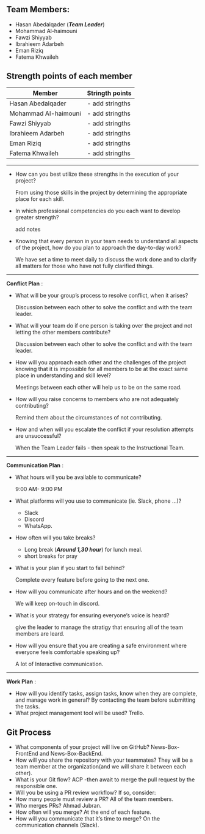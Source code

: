 
# <Our Project name>

## Team Members:

- Hasan Abedalqader (***Team Leader***)
- Mohammad Al-haimouni 
- Fawzi Shiyyab
- Ibrahieem Adarbeh
- Eman Riziq
- Fatema Khwaileh

## Strength points of each member 


| Member | Stringth points |
| --- | ----------- |
| Hasan Abedalqader | - add stringths |
| Mohammad Al-haimouni  | - add stringths |
| Fawzi Shiyyab | - add stringths |
| Ibrahieem Adarbeh | - add stringths |
| Eman Riziq | - add stringths |
| Fatema Khwaileh | - add stringths |
	
---
	
- How can you best utilize these strengths in the execution of your project?
	
	From using those skills in the project by determining the appropriate place for each skill.
	
- In which professional competencies do you each want to develop greater strength?

	add notes
	
- Knowing that every person in your team needs to understand all aspects of the project, how do you plan to approach the day-to-day work?
		
	We have set a time to meet daily to discuss the work done and to clarify all matters for those who have not fully clarified things.
	
---
	
**Conflict Plan** :

- What will be your group’s process to resolve conflict, when it arises?
	
	Discussion between each other to solve the conflict and with the team leader.

- What will your team do if one person is taking over the project and not letting the other members contribute?
	
	Discussion between each other to solve the conflict and with the team leader.

- How will you approach each other and the challenges of the project knowing that it is impossible for all members to be at the exact same place in understanding and skill level?
	
	Meetings between each other will help us to be on the same road.

- How will you raise concerns to members who are not adequately contributing?
	
	Remind them about the circumstances of not contributing.

- How and when will you escalate the conflict if your resolution attempts are unsuccessful?
	
	When the Team Leader fails - then speak to the Instructional Team.

---

**Communication Plan** :

- What hours will you be available to communicate?
	
	9:00 AM- 9:00 PM
	
- What platforms will you use to communicate (ie. Slack, phone …)?
	
	- Slack
	- Discord
	- WhatsApp.
	
- How often will you take breaks?
	
	- Long break (***Around 1,30 hour***) for lunch meal.
	- short breaks for pray 
	
- What is your plan if you start to fall behind?
	
	Complete every feature before going to the next one.
	
- How will you communicate after hours and on the weekend?
	
	We will keep on-touch in discord.
	
- What is your strategy for ensuring everyone’s voice is heard?
	
	give the leader to manage the stratigy that ensuring all of the team members are leard.
	
- How will you ensure that you are creating a safe environment where everyone feels comfortable speaking up?
	
	A lot of Interactive communication.

---

**Work Plan** :

- How will you identify tasks, assign tasks, know when they are complete, and manage work in general?
By contacting the team before submitting the tasks.
- What project management tool will be used?
Trello.


## Git Process

- What components of your project will live on GitHub?
News-Box-FrontEnd and News-Box-BackEnd.
- How will you share the repository with your teammates?
They will be a team member at the organization(and we will share it between each other).
- What is your Git flow?
ACP -then await to merge the pull request by the responsible one.
- Will you be using a PR review workflow? If so, consider:
- How many people must review a PR?
All of the team members.
- Who merges PRs?
Ahmad Jubran.
- How often will you merge?
At the end of each feature.
- How will you communicate that it’s time to merge?
On the communication channels (Slack).

